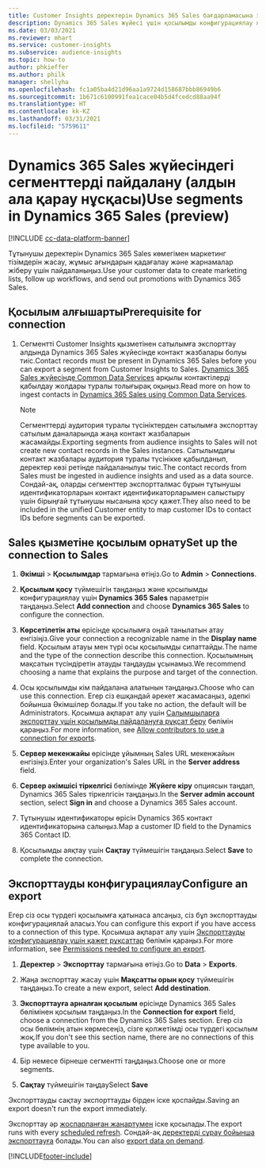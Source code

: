 ```yaml
---
title: Customer Insights деректерін Dynamics 365 Sales бағдарламасына экспорттау
description: Dynamics 365 Sales жүйесі үшін қосылымды конфигурациялау және экспорттау жолы туралы ақпарат.
ms.date: 03/03/2021
ms.reviewer: mhart
ms.service: customer-insights
ms.subservice: audience-insights
ms.topic: how-to
author: phkieffer
ms.author: philk
manager: shellyha
ms.openlocfilehash: fc1a05ba4d21d96aa1a9724d158687bbb86949b6
ms.sourcegitcommit: 1b671c6100991fea1cace04b5d4fcedcd88aa94f
ms.translationtype: HT
ms.contentlocale: kk-KZ
ms.lasthandoff: 03/31/2021
ms.locfileid: "5759611"
---
```

# <a name="use-segments-in-dynamics-365-sales-preview"></a><span data-ttu-id="368d2-103">Dynamics 365 Sales жүйесіндегі сегменттерді пайдалану (алдын ала қарау нұсқасы)</span><span class="sxs-lookup"><span data-stu-id="368d2-103">Use segments in Dynamics 365 Sales (preview)</span></span>

[!INCLUDE [cc-data-platform-banner](../includes/cc-data-platform-banner.md)]

<span data-ttu-id="368d2-104">Тұтынушы деректерін Dynamics 365 Sales көмегімен маркетинг тізімдерін жасау, жұмыс ағындарын қадағалау және жарнамалар жіберу үшін пайдаланыңыз.</span><span class="sxs-lookup"><span data-stu-id="368d2-104">Use your customer data to create marketing lists, follow up workflows, and send out promotions with Dynamics 365 Sales.</span></span>

## <a name="prerequisite-for-connection"></a><span data-ttu-id="368d2-105">Қосылым алғышарты</span><span class="sxs-lookup"><span data-stu-id="368d2-105">Prerequisite for connection</span></span>

1. <span data-ttu-id="368d2-106">Сегментті Customer Insights қызметінен сатылымға экспорттау алдында Dynamics 365 Sales жүйесінде контакт жазбалары болуы тиіс.</span><span class="sxs-lookup"><span data-stu-id="368d2-106">Contact records must be present in Dynamics 365 Sales before you can export a segment from Customer Insights to Sales.</span></span> <span data-ttu-id="368d2-107">[Dynamics 365 Sales жүйесінде Common Data Services](connect-power-query.md) арқылы контактілерді қабылдау жолдары туралы толығырақ оқыңыз.</span><span class="sxs-lookup"><span data-stu-id="368d2-107">Read more on how to ingest contacts in [Dynamics 365 Sales using Common Data Services](connect-power-query.md).</span></span>

   > [!NOTE]
   > <span data-ttu-id="368d2-108">Сегменттерді аудитория туралы түсініктерден сатылымға экспорттау сатылым даналарында жаңа контакт жазбаларын жасамайды.</span><span class="sxs-lookup"><span data-stu-id="368d2-108">Exporting segments from audience insights to Sales will not create new contact records in the Sales instances.</span></span> <span data-ttu-id="368d2-109">Сатылымдағы контакт жазбалары аудитория туралы түсінікке қабылданып, деректер көзі ретінде пайдаланылуы тиіс.</span><span class="sxs-lookup"><span data-stu-id="368d2-109">The contact records from Sales must be ingested in audience insights and used as a data source.</span></span> <span data-ttu-id="368d2-110">Сондай-ақ, оларды сегменттер экспортталмас бұрын тұтынушы идентификаторларын контакт идентификаторларымен салыстыру үшін бірыңғай тұтынушы нысанына қосу қажет.</span><span class="sxs-lookup"><span data-stu-id="368d2-110">They also need to be included in the unified Customer entity to map customer IDs to contact IDs before segments can be exported.</span></span>

## <a name="set-up-the-connection-to-sales"></a><span data-ttu-id="368d2-111">Sales қызметіне қосылым орнату</span><span class="sxs-lookup"><span data-stu-id="368d2-111">Set up the connection to Sales</span></span>

1. <span data-ttu-id="368d2-112">**Әкімші** > **Қосылымдар** тармағына өтіңіз.</span><span class="sxs-lookup"><span data-stu-id="368d2-112">Go to **Admin** > **Connections**.</span></span>

1. <span data-ttu-id="368d2-113">**Қосылым қосу** түймешігін таңдаңыз және қосылымды конфигурациялау үшін **Dynamics 365 Sales** параметрін таңдаңыз.</span><span class="sxs-lookup"><span data-stu-id="368d2-113">Select **Add connection** and choose **Dynamics 365 Sales** to configure the connection.</span></span>

1. <span data-ttu-id="368d2-114">**Көрсетілетін аты** өрісінде қосылымға оңай танылатын атау енгізіңіз.</span><span class="sxs-lookup"><span data-stu-id="368d2-114">Give your connection a recognizable name in the **Display name** field.</span></span> <span data-ttu-id="368d2-115">Қосылым атауы мен түрі осы қосылымды сипаттайды.</span><span class="sxs-lookup"><span data-stu-id="368d2-115">The name and the type of the connection describe this connection.</span></span> <span data-ttu-id="368d2-116">Қосылымның мақсатын түсіндіретін атауды таңдауды ұсынамыз.</span><span class="sxs-lookup"><span data-stu-id="368d2-116">We recommend choosing a name that explains the purpose and target of the connection.</span></span>

1. <span data-ttu-id="368d2-117">Осы қосылымды кім пайдалана алатынын таңдаңыз.</span><span class="sxs-lookup"><span data-stu-id="368d2-117">Choose who can use this connection.</span></span> <span data-ttu-id="368d2-118">Егер сіз ешқандай әрекет жасамасаңыз, әдепкі бойынша Әкімшілер болады.</span><span class="sxs-lookup"><span data-stu-id="368d2-118">If you take no action, the default will be Administrators.</span></span> <span data-ttu-id="368d2-119">Қосымша ақпарат алу үшін [Салымшыларға экспорттау үшін қосылымды пайдалануға рұқсат беру](connections.md#allow-contributors-to-use-a-connection-for-exports) бөлімін қараңыз.</span><span class="sxs-lookup"><span data-stu-id="368d2-119">For more information, see [Allow contributors to use a connection for exports](connections.md#allow-contributors-to-use-a-connection-for-exports).</span></span>

1. <span data-ttu-id="368d2-120">**Сервер мекенжайы** өрісінде ұйымның Sales URL мекенжайын енгізіңіз.</span><span class="sxs-lookup"><span data-stu-id="368d2-120">Enter your organization's Sales URL in the **Server address** field.</span></span>

1. <span data-ttu-id="368d2-121">**Сервер әкімшісі тіркелгісі** бөлімінде **Жүйеге кіру** опциясын таңдап, Dynamics 365 Sales тіркелгісін таңдаңыз.</span><span class="sxs-lookup"><span data-stu-id="368d2-121">In the **Server admin account** section, select **Sign in** and choose a Dynamics 365 Sales account.</span></span>

1. <span data-ttu-id="368d2-122">Тұтынушы идентификаторы өрісін Dynamics 365 контакт идентификаторына салыңыз.</span><span class="sxs-lookup"><span data-stu-id="368d2-122">Map a customer ID field to the Dynamics 365 Contact ID.</span></span>

1. <span data-ttu-id="368d2-123">Қосылымды аяқтау үшін **Сақтау** түймешігін таңдаңыз.</span><span class="sxs-lookup"><span data-stu-id="368d2-123">Select **Save** to complete the connection.</span></span> 

## <a name="configure-an-export"></a><span data-ttu-id="368d2-124">Экспорттауды конфигурациялау</span><span class="sxs-lookup"><span data-stu-id="368d2-124">Configure an export</span></span>

<span data-ttu-id="368d2-125">Егер сіз осы түрдегі қосылымға қатынаса алсаңыз, сіз бұл экспорттауды конфигурациялай аласыз.</span><span class="sxs-lookup"><span data-stu-id="368d2-125">You can configure this export if you have access to a connection of this type.</span></span> <span data-ttu-id="368d2-126">Қосымша ақпарат алу үшін [Экспорттауды конфигурациялау үшін қажет рұқсаттар](export-destinations.md#set-up-a-new-export) бөлімін қараңыз.</span><span class="sxs-lookup"><span data-stu-id="368d2-126">For more information, see [Permissions needed to configure an export](export-destinations.md#set-up-a-new-export).</span></span>

1. <span data-ttu-id="368d2-127">**Деректер** > **Экспорттау** тармағына өтіңіз.</span><span class="sxs-lookup"><span data-stu-id="368d2-127">Go to **Data** > **Exports**.</span></span>

1. <span data-ttu-id="368d2-128">Жаңа экспорттау жасау үшін **Мақсатты орын қосу** түймешігін таңдаңыз.</span><span class="sxs-lookup"><span data-stu-id="368d2-128">To create a new export, select **Add destination**.</span></span>

1. <span data-ttu-id="368d2-129">**Экспорттауға арналған қосылым** өрісінде Dynamics 365 Sales бөлімінен қосылым таңдаңыз.</span><span class="sxs-lookup"><span data-stu-id="368d2-129">In the **Connection for export** field, choose a connection from the Dynamics 365 Sales section.</span></span> <span data-ttu-id="368d2-130">Егер сіз осы бөлімнің атын көрмесеңіз, сізге қолжетімді осы түрдегі қосылым жоқ.</span><span class="sxs-lookup"><span data-stu-id="368d2-130">If you don't see this section name, there are no connections of this type available to you.</span></span>

1. <span data-ttu-id="368d2-131">Бір немесе бірнеше сегментті таңдаңыз.</span><span class="sxs-lookup"><span data-stu-id="368d2-131">Choose one or more segments.</span></span>

1. <span data-ttu-id="368d2-132">**Сақтау** түймешігін таңдау</span><span class="sxs-lookup"><span data-stu-id="368d2-132">Select **Save**</span></span>

<span data-ttu-id="368d2-133">Экспорттауды сақтау экспорттауды бірден іске қоспайды.</span><span class="sxs-lookup"><span data-stu-id="368d2-133">Saving an export doesn't run the export immediately.</span></span>

<span data-ttu-id="368d2-134">Экспорттау әр [жоспарланған жаңартумен](system.md#schedule-tab) іске қосылады.</span><span class="sxs-lookup"><span data-stu-id="368d2-134">The export runs with every [scheduled refresh](system.md#schedule-tab).</span></span> <span data-ttu-id="368d2-135">Сондай-ақ [деректерді сұрау бойынша экспорттауға](export-destinations.md#run-exports-on-demand) болады.</span><span class="sxs-lookup"><span data-stu-id="368d2-135">You can also [export data on demand](export-destinations.md#run-exports-on-demand).</span></span> 

[!INCLUDE[footer-include](../includes/footer-banner.md)]
